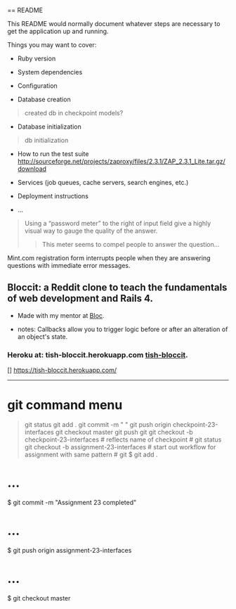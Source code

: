 == README

This README would normally document whatever steps are necessary to get the
application up and running.

Things you may want to cover:

* Ruby version

* System dependencies

* Configuration

* Database creation
> created db in checkpoint models? 

* Database initialization
> db initialization 

* How to run the test suite
      http://sourceforge.net/projects/zaproxy/files/2.3.1/ZAP_2.3.1_Lite.tar.gz/download





* Services (job queues, cache servers, search engines, etc.)

* Deployment instructions

* ...


> Using a “password meter” to the right of input field give 
> a highly visual way to gauge the quality of the answer.  
>    
>>This meter seems to compel people to answer the question...

Mint.com registration form interrupts people when they are answering questions with immediate error messages.
## Bloccit: a Reddit clone to teach the fundamentals of web development and Rails 4.

* Made with my mentor at [Bloc](http://bloc.io).


* notes: Callbacks allow you to trigger logic before or after an alteration of an object's state.

###  Heroku at: tish-bloccit.herokuapp.com [tish-bloccit](http://tish-bloccit.herokuapp.com/ "Tisha's version").

[] https://tish-bloccit.herokuapp.com/
********************************************************************

# git command menu 
> git status
> git add .
> git commit -m "   "
> git push origin checkpoint-23-interfaces
> git checkout master
> git push
> git
> git checkout -b checkpoint-23-interfaces  # reflects name of checkpoint #
> git status
> git checkout -b assignment-23-interfaces  # start out workflow for assignment with same pattern #
> git 
$ git add .
  # …
$ git commit -m "Assignment 23 completed"
  # …
$ git push origin assignment-23-interfaces
# …
$ git checkout master